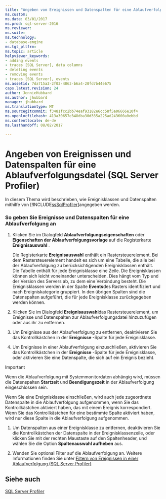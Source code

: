 ```yaml
---
title: "Angeben von Ereignissen und Datenspalten für eine Ablaufverfolgungsdatei (SQL Server Profiler) | Microsoft Docs"
ms.custom: 
ms.date: 03/01/2017
ms.prod: sql-server-2016
ms.reviewer: 
ms.suite: 
ms.technology:
- database-engine
ms.tgt_pltfrm: 
ms.topic: article
helpviewer_keywords:
- adding events
- traces [SQL Server], data columns
- deleting events
- removing events
- traces [SQL Server], events
ms.assetid: 7da715a3-2f03-4063-b6a4-20fd7b44e675
caps.latest.revision: 24
author: JennieHubbard
ms.author: jhubbard
manager: jhubbard
ms.translationtype: MT
ms.sourcegitcommit: f3481fcc2bb74eaf93182e6cc58f5a06666e10f4
ms.openlocfilehash: 413a30657e348dba30d335a225ad243600a0ebbd
ms.contentlocale: de-de
ms.lasthandoff: 08/02/2017

---
```

# <a name="specify-events-and-data-columns-for-a-trace-file-sql-server-profiler"></a>Angeben von Ereignissen und Datenspalten für eine Ablaufverfolgungsdatei (SQL Server Profiler)
  In diesem Thema wird beschrieben, wie Ereignisklassen und Datenspalten mithilfe von [!INCLUDE[ssSqlProfiler](../../includes/sssqlprofiler-md.md)]angegeben werden.  
  
### <a name="to-specify-events-and-data-columns-for-a-trace"></a>So geben Sie Ereignisse und Datenspalten für eine Ablaufverfolgung an  
  
1.  Klicken Sie im Dialogfeld **Ablaufverfolgungseigenschaften** oder **Eigenschaften der Ablaufverfolgungsvorlage** auf die Registerkarte **Ereignisauswahl** .  
  
     Die Registerkarte **Ereignisauswahl** enthält ein Rastersteuerelement. Bei dem Rastersteuerelement handelt es sich um eine Tabelle, die alle bei der Ablaufverfolgung zu berücksichtigenden Ereignisklassen enthält. Die Tabelle enthält für jede Ereignisklasse eine Zeile. Die Ereignisklassen können sich leicht voneinander unterscheiden. Dies hängt vom Typ und der Version des Servers ab, zu dem eine Verbindung besteht. Die Ereignisklassen werden in der Spalte **Events**des Rasters identifiziert und nach Ereigniskategorie gruppiert. In den übrigen Spalten sind die Datenspalten aufgeführt, die für jede Ereignisklasse zurückgegeben werden können.  
  
2.  Klicken Sie im Dialogfeld **Ereignisauswahl**das Rastersteuerelement, um Ereignisse und Datenspalten zur Ablaufverfolgungsdatei hinzuzufügen oder aus ihr zu entfernen.  
  
3.  Um Ereignisse aus der Ablaufverfolgung zu entfernen, deaktivieren Sie das Kontrollkästchen in der **Ereignisse** -Spalte für jede Ereignisklasse.  
  
4.  Um Ereignisse in einer Ablaufverfolgung einzuschließen, aktivieren Sie das Kontrollkästchen in der **Ereignisse** -Spalte für jede Ereignisklasse, oder aktivieren Sie eine Datenspalte, die sich auf ein Ereignis bezieht.  
  
> [!IMPORTANT]  
>  Wenn die Ablaufverfolgung mit Systemmonitordaten abhängig wird, müssen die Datenspalten **Startzeit** und **Beendigungszeit** in der Ablaufverfolgung eingeschlossen sein.  
  
 Wenn Sie eine Ereignisklasse einschließen, wird auch jede zugeordnete Datenspalte in die Ablaufverfolgung aufgenommen, wenn Sie das Kontrollkästchen aktiviert haben, das mit einem Ereignis korrespondiert. Wenn Sie das Kontrollkästchen für eine bestimmte Spalte aktiviert haben, wird nur diese Spalte in die Ablaufverfolgung aufgenommen.  
  
1.  Um Datenspalten aus einer Ereignisklasse zu entfernen, deaktivieren Sie die Kontrollkästchen der Datenspalte in der Ereignisklassenzeile, oder klicken Sie mit der rechten Maustaste auf den Spaltenheader, und wählen Sie die Option **Spaltenauswahl aufheben** aus.  
  
2.  Wenden Sie optional Filter auf die Ablaufverfolgung an. Weitere Informationen finden Sie unter [Filtern von Ereignissen in einer Ablaufverfolgung &#40;SQL Server Profiler&#41;](../../tools/sql-server-profiler/filter-events-in-a-trace-sql-server-profiler.md)  
  
## <a name="see-also"></a>Siehe auch  
 [SQL Server Profiler](../../tools/sql-server-profiler/sql-server-profiler.md)  
  
  
